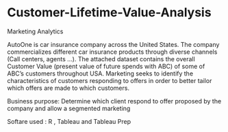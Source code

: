 # Customer-Lifetime-Value-Analysis
Marketing Analytics


AutoOne is car insurance company across the United States. The company commercializes different car insurance products through diverse channels (Call centers, agents …). The attached dataset contains the overall Customer Value (present value of future spends with ABC) of some of ABC’s customers throughout USA. Marketing seeks to identify the characteristics of customers responding to offers in order to better tailor which offers are made to which customers.


Business purpose: Determine which client respond to offer proposed by the company and allow a segmented marketing 

Softare used : R , Tableau and Tableau Prep
